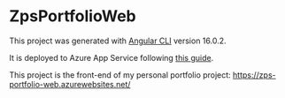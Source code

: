 # ZpsPortfolioWeb

This project was generated with [Angular CLI](https://github.com/angular/angular-cli) version 16.0.2.

It is deployed to Azure App Service following [this guide](https://medium.com/@technicadil_001/deploy-an-angular-application-with-azure-app-service-6a9a5b71919a).

This project is the front-end of my personal portfolio project: https://zps-portfolio-web.azurewebsites.net/
